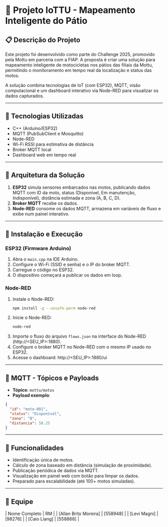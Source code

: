 # 🛵 Projeto IoTTU - Mapeamento Inteligente do Pátio

## 📋 Descrição do Projeto

Este projeto foi desenvolvido como parte do Challenge 2025, promovido pela Mottu em parceria com a FIAP. A proposta é criar uma solução para mapeamento inteligente de motocicletas nos pátios das filiais da Mottu, permitindo o monitoramento em tempo real da localização e status das motos.

A solução combina tecnologias de IoT (com ESP32), MQTT, visão computacional e um dashboard interativo via Node-RED para visualizar os dados capturados.

---

## 🔧 Tecnologias Utilizadas

- C++ (Arduino/ESP32)
- MQTT (PubSubClient e Mosquitto)
- Node-RED
- Wi-Fi RSSI para estimativa de distância
- Broker MQTT local
- Dashboard web em tempo real

---

## 📡 Arquitetura da Solução

1. **ESP32** simula sensores embarcados nas motos, publicando dados MQTT com ID da moto, status (Disponível, Em manutenção, Indisponível), distância estimada e zona (A, B, C, D).
2. **Broker MQTT** recebe os dados.
3. **Node-RED** consome os dados MQTT, armazena em variáveis de fluxo e exibe num painel interativo.

---

## 🚀 Instalação e Execução

### ESP32 (Firmware Arduino)

1. Abra o `main.cpp` na IDE Arduino.
2. Configure o Wi-Fi (SSID e senha) e o IP do broker MQTT.
3. Carregue o código no ESP32.
4. O dispositivo começará a publicar os dados em loop.

### Node-RED

1. Instale o Node-RED:  
   ```bash
   npm install -g --unsafe-perm node-red
   ```
2. Inicie o Node-RED:
   ```bash
   node-red
   ```
3. Importe o fluxo do arquivo `flows.json` na interface do Node-RED (http://<SEU_IP>:1880).
4. Configure o broker MQTT no Node-RED com o mesmo IP usado no ESP32.
5. Acesse o dashboard: http://<SEU_IP>:1880/ui

---

## 📡 MQTT - Tópicos e Payloads

- **Tópico**: `mottu/motos`
- **Payload exemplo**:
```json
{
  "id": "moto-001",
  "status": "Disponível",
  "zona": "B",
  "distancia": 58.25
}
```

---

## 📍 Funcionalidades

- Identificação única de motos.
- Cálculo de zona baseado em distância (simulação de proximidade).
- Publicação periódica de dados via MQTT.
- Visualização em painel web com botão para limpar os dados.
- Preparado para escalabilidade (até 100+ motos simuladas).

---

## 👥 Equipe

| Nome Completo         | RM       |
| [Allan Brito Moreira] | [558948] |
| [Levi Magni]          | [98276]  |
| [Caio Liang]          | [558868] |
